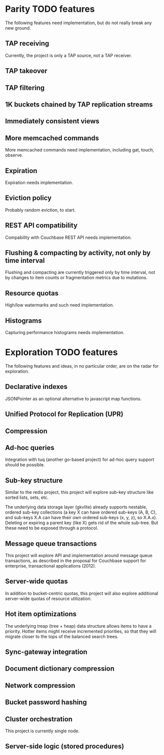 # Parity TODO features

The following features need implementation, but do not really break
any new ground.

## TAP receiving

Currently, the project is only a TAP source, not a TAP receiver.

## TAP takeover

## TAP filtering

## 1K buckets chained by TAP replication streams

## Immediately consistent views

## More memcached commands

More memcached commands need implementation, including
gat, touch, observe.

## Expiration

Expiration needs implementation.

## Eviction policy

Probably random eviction, to start.

## REST API compatibility

Compability with Couchbase REST API needs implementation.

## Flushing & compacting by activity, not only by time interval

Flushing and compacting are currently triggered only by time interval,
not by changes to item counts or fragmentation metrics due to
mutations.

## Resource quotas

High/low watermarks and such need implementation.

## Histograms

Capturing performance histograms needs implementation.

# Exploration TODO features

The following features and ideas, in no particular order, are on the
radar for exploration.

## Declarative indexes

JSONPointer as an optional alternative to javascript map functions.

## Unified Protocol for Replication (UPR)

## Compression

## Ad-hoc queries

Integration with tuq (another go-based project) for ad-hoc query
support should be possible.

## Sub-key structure

Similar to the redis project, this project will explore sub-key
structure like sorted lists, sets, etc.

The underlying data storage layer (gkvlite) already supports nestable,
ordered sub-key collections (a key X can have ordered sub-keys (A, B,
C), and sub-keys X.A can have their own ordered sub-keys (x, y, z), so
X.A.x).  Deleting or expiring a parent key (like X) gets rid of the
whole sub-tree.  But these need to be exposed through a protocol.

## Message queue transactions

This project will explore API and implementation around message queue
transactions, as described in the proposal for Couchbase support for
enterprise, transactional applications (2012).

## Server-wide quotas

In addition to bucket-centric quotas, this project will also explore
additional server-wide quotas of resource utilization.

## Hot item optimizations

The underlying treap (tree + heap) data structure allows items to have
a priority.  Hotter items might receive incremented priorities, so
that they will migrate closer to the tops of the balanced search
trees.

## Sync-gateway integration

## Document dictionary compression

## Network compression

## Bucket password hashing

## Cluster orchestration

This project is currently single node.

## Server-side logic (stored procedures)
